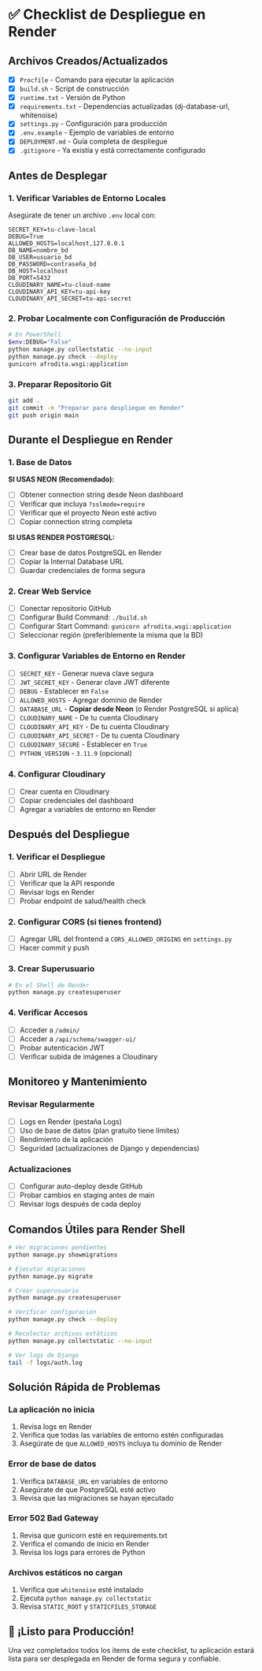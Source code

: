 # ✅ Checklist de Despliegue en Render

## Archivos Creados/Actualizados
- [x] `Procfile` - Comando para ejecutar la aplicación
- [x] `build.sh` - Script de construcción
- [x] `runtime.txt` - Versión de Python
- [x] `requirements.txt` - Dependencias actualizadas (dj-database-url, whitenoise)
- [x] `settings.py` - Configuración para producción
- [x] `.env.example` - Ejemplo de variables de entorno
- [x] `DEPLOYMENT.md` - Guía completa de despliegue
- [x] `.gitignore` - Ya existía y está correctamente configurado

## Antes de Desplegar

### 1. Verificar Variables de Entorno Locales
Asegúrate de tener un archivo `.env` local con:
```env
SECRET_KEY=tu-clave-local
DEBUG=True
ALLOWED_HOSTS=localhost,127.0.0.1
DB_NAME=nombre_bd
DB_USER=usuario_bd
DB_PASSWORD=contraseña_bd
DB_HOST=localhost
DB_PORT=5432
CLOUDINARY_NAME=tu-cloud-name
CLOUDINARY_API_KEY=tu-api-key
CLOUDINARY_API_SECRET=tu-api-secret
```

### 2. Probar Localmente con Configuración de Producción
```bash
# En PowerShell
$env:DEBUG="False"
python manage.py collectstatic --no-input
python manage.py check --deploy
gunicorn afrodita.wsgi:application
```

### 3. Preparar Repositorio Git
```bash
git add .
git commit -m "Preparar para despliegue en Render"
git push origin main
```

## Durante el Despliegue en Render

### 1. Base de Datos

**SI USAS NEON (Recomendado):**
- [ ] Obtener connection string desde Neon dashboard
- [ ] Verificar que incluya `?sslmode=require`
- [ ] Verificar que el proyecto Neon esté activo
- [ ] Copiar connection string completa

**SI USAS RENDER POSTGRESQL:**
- [ ] Crear base de datos PostgreSQL en Render
- [ ] Copiar la Internal Database URL
- [ ] Guardar credenciales de forma segura

### 2. Crear Web Service
- [ ] Conectar repositorio GitHub
- [ ] Configurar Build Command: `./build.sh`
- [ ] Configurar Start Command: `gunicorn afrodita.wsgi:application`
- [ ] Seleccionar región (preferiblemente la misma que la BD)

### 3. Configurar Variables de Entorno en Render
- [ ] `SECRET_KEY` - Generar nueva clave segura
- [ ] `JWT_SECRET_KEY` - Generar clave JWT diferente
- [ ] `DEBUG` - Establecer en `False`
- [ ] `ALLOWED_HOSTS` - Agregar dominio de Render
- [ ] `DATABASE_URL` - **Copiar desde Neon** (o Render PostgreSQL si aplica)
- [ ] `CLOUDINARY_NAME` - De tu cuenta Cloudinary
- [ ] `CLOUDINARY_API_KEY` - De tu cuenta Cloudinary
- [ ] `CLOUDINARY_API_SECRET` - De tu cuenta Cloudinary
- [ ] `CLOUDINARY_SECURE` - Establecer en `True`
- [ ] `PYTHON_VERSION` - `3.11.9` (opcional)

### 4. Configurar Cloudinary
- [ ] Crear cuenta en Cloudinary
- [ ] Copiar credenciales del dashboard
- [ ] Agregar a variables de entorno en Render

## Después del Despliegue

### 1. Verificar el Despliegue
- [ ] Abrir URL de Render
- [ ] Verificar que la API responde
- [ ] Revisar logs en Render
- [ ] Probar endpoint de salud/health check

### 2. Configurar CORS (si tienes frontend)
- [ ] Agregar URL del frontend a `CORS_ALLOWED_ORIGINS` en `settings.py`
- [ ] Hacer commit y push

### 3. Crear Superusuario
```bash
# En el Shell de Render
python manage.py createsuperuser
```

### 4. Verificar Accesos
- [ ] Acceder a `/admin/`
- [ ] Acceder a `/api/schema/swagger-ui/`
- [ ] Probar autenticación JWT
- [ ] Verificar subida de imágenes a Cloudinary

## Monitoreo y Mantenimiento

### Revisar Regularmente
- [ ] Logs en Render (pestaña Logs)
- [ ] Uso de base de datos (plan gratuito tiene límites)
- [ ] Rendimiento de la aplicación
- [ ] Seguridad (actualizaciones de Django y dependencias)

### Actualizaciones
- [ ] Configurar auto-deploy desde GitHub
- [ ] Probar cambios en staging antes de main
- [ ] Revisar logs después de cada deploy

## Comandos Útiles para Render Shell

```bash
# Ver migraciones pendientes
python manage.py showmigrations

# Ejecutar migraciones
python manage.py migrate

# Crear superusuario
python manage.py createsuperuser

# Verificar configuración
python manage.py check --deploy

# Recolectar archivos estáticos
python manage.py collectstatic --no-input

# Ver logs de Django
tail -f logs/auth.log
```

## Solución Rápida de Problemas

### La aplicación no inicia
1. Revisa logs en Render
2. Verifica que todas las variables de entorno estén configuradas
3. Asegúrate de que `ALLOWED_HOSTS` incluya tu dominio de Render

### Error de base de datos
1. Verifica `DATABASE_URL` en variables de entorno
2. Asegúrate de que PostgreSQL esté activo
3. Revisa que las migraciones se hayan ejecutado

### Error 502 Bad Gateway
1. Revisa que gunicorn esté en requirements.txt
2. Verifica el comando de inicio en Render
3. Revisa los logs para errores de Python

### Archivos estáticos no cargan
1. Verifica que `whitenoise` esté instalado
2. Ejecuta `python manage.py collectstatic`
3. Revisa `STATIC_ROOT` y `STATICFILES_STORAGE`

## 🎉 ¡Listo para Producción!

Una vez completados todos los items de este checklist, tu aplicación estará lista para ser desplegada en Render de forma segura y confiable.
